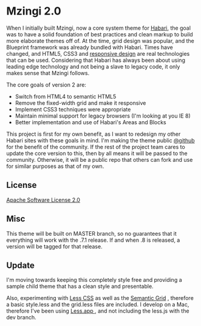 # Mzingi 2.0 #

When I initially built Mzingi, now a core system theme for [Habari](http://habariproject.org), the goal was to have a solid foundation of best practices and clean markup to build more elaborate themes off of.  At the time, grid design was popular, and the Blueprint framework was already bundled with Habari.  Times have changed, and HTML5, CSS3 and [responsive design](http://www.alistapart.com/articles/responsive-web-design/) are real technologies that can be used.  Considering that Habari has always been about using leading edge technology and not being a slave to legacy code, it only makes sense that Mzingi follows.

The core goals of version 2 are:

* Switch from HTML4 to semantic HTML5
* Remove the fixed-width grid and make it responsive
* Implement CSS3 techniques were appropriate
* Maintain minimal support for legacy browsers (I'm looking at you IE 8)
* Better implementation and use of Habari's Areas and Blocks

This project is first for my own benefit, as I want to redesign my other Habari sites with these goals in mind. I'm making the theme public [@github](https://github.com/miklb/Mzingi_v2) for the benefit of the community. If the rest of the project team cares to update the core version to this, then by all means it will be passed to the community.  Otherwise, it will be a public repo that others can fork and use for similar purposes as that of my own.

## License ##
[Apache Software License 2.0](http://www.apache.org/licenses/LICENSE-2.0.html) 

## Misc ##

This theme will be built on MASTER branch, so no guarantees that it everything will work with the .7.1 release. If and when .8 is released, a version will be tagged for that release.

## Update ##

I'm moving towards keeping this completely style free and providing a sample child theme that has a clean style and presentable.

Also, experimenting with [Less CSS](http://lesscss.org/) as well as the [Semantic Grid](http://semantic.gs/) , therefore a basic style.less and the grid.less files are included. I develop on a Mac, therefore I've been using [Less.app ](http://incident57.com/less/), and not including the less.js with the dev branch.
